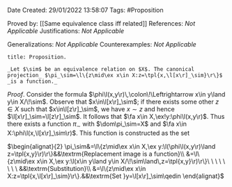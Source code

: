 <div class="topSpace"></div>

Date Created: 29/01/2022 13:58:07
Tags: #Proposition

Proved by: [[Same equivalence class iff related]]
References: _Not Applicable_
Justifications: _Not Applicable_

Generalizations: _Not Applicable_
Counterexamples: _Not Applicable_

``` ad-Proposition
title: Proposition.

_Let $\sim$ be an equivalence relation on $X$. The canonical projection_ $\pi_\sim=\l\{z\mid\ex x\in X:z=\tpl{x,\l[x\r]_\sim}\r\}$ _is a function._

```

_Proof_. Consider the formula $\phi\l(x,y\r)\,\colon\!\Leftrightarrow x\in y\land y\in X/\!\sim$. Observe that $x\in\l[x\r]_\sim$; if there exists some other $z\in X$ such that $x\in\l[z\r]_\sim$, we have $x\sim z$ and hence $\l[x\r]_\sim=\l[z\r]_\sim$. It follows that $\fa x\in X,\ex!y:\phi\l(x,y\r)$. Thus there exists a function $\pi_\sim$ with $\dom\pi_\sim=X$ and $\fa x\in X:\phi\l(x,\l[x\r]_\sim\r)$. This function is constructed as the set

$\begin{alignat}{2}
    \pi_\sim&=\l\{z\mid\ex x\in X,\ex y:\l(\phi\l(x,y\r)\land z=\tpl{x,y}\r)\r\}&&\textrm{Replacement image is a function}\\
    &=\l\{z\mid\ex x\in X,\ex y:\l(x\in y\land y\in X/\!\sim\land\,z=\tpl{x,y}\r)\r\}\ \ \ \ \ \ \ \ &&\textrm{Substitution}\\
    &=\l\{z\mid\ex x\in X:z=\tpl{x,\l[x\r]_\sim}\r\}.&&\textrm{Set }y=\l[x\r]_\sim\qedin
\end{alignat}$
